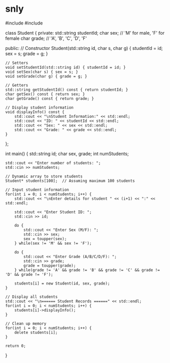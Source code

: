 # snly
#include <iostream>
#include <string>

class Student {
private:
    std::string studentId;
    char sex;           // 'M' for male, 'F' for female
    char grade;         // 'A', 'B', 'C', 'D', 'F'

public:
    // Constructor
    Student(std::string id, char s, char g) {
        studentId = id;
        sex = s;
        grade = g;
    }

    // Setters
    void setStudentId(std::string id) { studentId = id; }
    void setSex(char s) { sex = s; }
    void setGrade(char g) { grade = g; }

    // Getters
    std::string getStudentId() const { return studentId; }
    char getSex() const { return sex; }
    char getGrade() const { return grade; }

    // Display student information
    void displayInfo() const {
        std::cout << "\nStudent Information:" << std::endl;
        std::cout << "ID: " << studentId << std::endl;
        std::cout << "Sex: " << sex << std::endl;
        std::cout << "Grade: " << grade << std::endl;
    }
};

int main() {
    std::string id;
    char sex, grade;
    int numStudents;

    std::cout << "Enter number of students: ";
    std::cin >> numStudents;

    // Dynamic array to store students
    Student* students[100];  // Assuming maximum 100 students

    // Input student information
    for(int i = 0; i < numStudents; i++) {
        std::cout << "\nEnter details for student " << (i+1) << ":" << std::endl;
        
        std::cout << "Enter Student ID: ";
        std::cin >> id;

        do {
            std::cout << "Enter Sex (M/F): ";
            std::cin >> sex;
            sex = toupper(sex);
        } while(sex != 'M' && sex != 'F');

        do {
            std::cout << "Enter Grade (A/B/C/D/F): ";
            std::cin >> grade;
            grade = toupper(grade);
        } while(grade != 'A' && grade != 'B' && grade != 'C' && grade != 'D' && grade != 'F');

        students[i] = new Student(id, sex, grade);
    }

    // Display all students
    std::cout << "\n====== Student Records ======" << std::endl;
    for(int i = 0; i < numStudents; i++) {
        students[i]->displayInfo();
    }

    // Clean up memory
    for(int i = 0; i < numStudents; i++) {
        delete students[i];
    }

    return 0;
}
